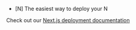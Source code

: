 
- [N]
The easiest way to deploy your N

Check out our [Next.js deployment documentation](https://nextjs.org/docs/deployment)
